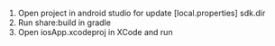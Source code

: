 1) Open project in android studio for update
[local.properties] sdk.dir
2) Run share:build in gradle
3) Open iosApp.xcodeproj in XCode and run